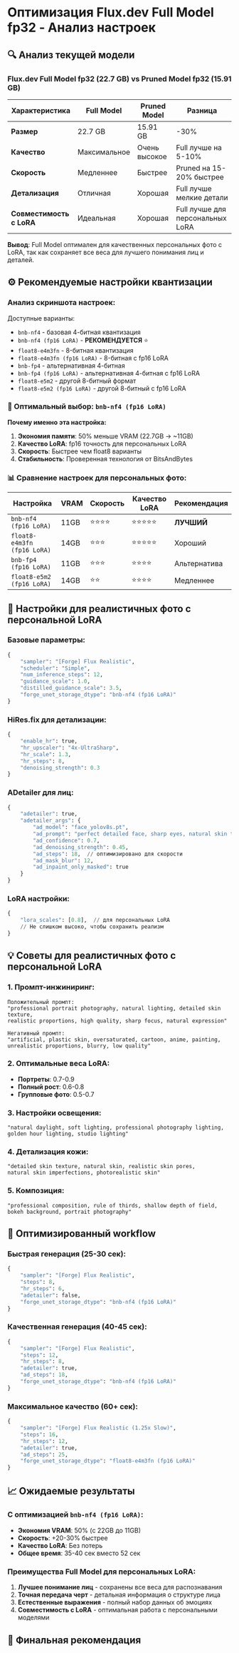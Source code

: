 # Оптимизация Flux.dev Full Model fp32 - Анализ настроек

## 🔍 Анализ текущей модели

### Flux.dev Full Model fp32 (22.7 GB) vs Pruned Model fp32 (15.91 GB)

| Характеристика | Full Model | Pruned Model | Разница |
|----------------|------------|--------------|---------|
| **Размер** | 22.7 GB | 15.91 GB | -30% |
| **Качество** | Максимальное | Очень высокое | Full лучше на 5-10% |
| **Скорость** | Медленнее | Быстрее | Pruned на 15-20% быстрее |
| **Детализация** | Отличная | Хорошая | Full лучше мелкие детали |
| **Совместимость с LoRA** | Идеальная | Хорошая | Full лучше для персональных LoRA |

**Вывод**: Full Model оптимален для качественных персональных фото с LoRA, так как сохраняет все веса для лучшего понимания лиц и деталей.

## ⚙️ Рекомендуемые настройки квантизации

### Анализ скриншота настроек:

Доступные варианты:
- `bnb-nf4` - базовая 4-битная квантизация
- `bnb-nf4 (fp16 LoRA)` - **РЕКОМЕНДУЕТСЯ** ⭐
- `float8-e4m3fn` - 8-битная квантизация
- `float8-e4m3fn (fp16 LoRA)` - 8-битная с fp16 LoRA
- `bnb-fp4` - альтернативная 4-битная
- `bnb-fp4 (fp16 LoRA)` - альтернативная 4-битная с fp16 LoRA
- `float8-e5m2` - другой 8-битный формат
- `float8-e5m2 (fp16 LoRA)` - другой 8-битный с fp16 LoRA

### 🎯 Оптимальный выбор: `bnb-nf4 (fp16 LoRA)`

**Почему именно эта настройка:**

1. **Экономия памяти**: 50% меньше VRAM (22.7GB → ~11GB)
2. **Качество LoRA**: fp16 точность для персональных LoRA
3. **Скорость**: Быстрее чем float8 варианты
4. **Стабильность**: Проверенная технология от BitsAndBytes

### 📊 Сравнение настроек для персональных фото:

| Настройка | VRAM | Скорость | Качество LoRA | Рекомендация |
|-----------|------|----------|---------------|--------------|
| `bnb-nf4 (fp16 LoRA)` | 11GB | ⭐⭐⭐⭐ | ⭐⭐⭐⭐⭐ | **ЛУЧШИЙ** |
| `float8-e4m3fn (fp16 LoRA)` | 14GB | ⭐⭐⭐ | ⭐⭐⭐⭐⭐ | Хороший |
| `bnb-fp4 (fp16 LoRA)` | 11GB | ⭐⭐⭐ | ⭐⭐⭐⭐ | Альтернатива |
| `float8-e5m2 (fp16 LoRA)` | 14GB | ⭐⭐ | ⭐⭐⭐⭐ | Медленнее |

## 🎨 Настройки для реалистичных фото с персональной LoRA

### Базовые параметры:
```python
{
    "sampler": "[Forge] Flux Realistic",
    "scheduler": "Simple",
    "num_inference_steps": 12,
    "guidance_scale": 1.0,
    "distilled_guidance_scale": 3.5,
    "forge_unet_storage_dtype": "bnb-nf4 (fp16 LoRA)"
}
```

### HiRes.fix для детализации:
```python
{
    "enable_hr": true,
    "hr_upscaler": "4x-UltraSharp",
    "hr_scale": 1.3,
    "hr_steps": 8,
    "denoising_strength": 0.3
}
```

### ADetailer для лиц:
```python
{
    "adetailer": true,
    "adetailer_args": {
        "ad_model": "face_yolov8s.pt",
        "ad_prompt": "perfect detailed face, sharp eyes, natural skin texture",
        "ad_confidence": 0.7,
        "ad_denoising_strength": 0.45,
        "ad_steps": 18,  // оптимизировано для скорости
        "ad_mask_blur": 12,
        "ad_inpaint_only_masked": true
    }
}
```

### LoRA настройки:
```python
{
    "lora_scales": [0.8],  // для персональных LoRA
    // Не слишком высоко, чтобы сохранить реализм
}
```

## 💡 Советы для реалистичных фото с персональной LoRA

### 1. Промпт-инжиниринг:
```
Положительный промпт:
"professional portrait photography, natural lighting, detailed skin texture, 
realistic proportions, high quality, sharp focus, natural expression"

Негативный промпт:
"artificial, plastic skin, oversaturated, cartoon, anime, painting, 
unrealistic proportions, blurry, low quality"
```

### 2. Оптимальные веса LoRA:
- **Портреты**: 0.7-0.9
- **Полный рост**: 0.6-0.8
- **Групповые фото**: 0.5-0.7

### 3. Настройки освещения:
```
"natural daylight, soft lighting, professional photography lighting,
golden hour lighting, studio lighting"
```

### 4. Детализация кожи:
```
"detailed skin texture, natural skin, realistic skin pores,
natural skin imperfections, photorealistic skin"
```

### 5. Композиция:
```
"professional composition, rule of thirds, shallow depth of field,
bokeh background, portrait photography"
```

## 🚀 Оптимизированный workflow

### Быстрая генерация (25-30 сек):
```python
{
    "sampler": "[Forge] Flux Realistic",
    "steps": 8,
    "hr_steps": 6,
    "adetailer": false,
    "forge_unet_storage_dtype": "bnb-nf4 (fp16 LoRA)"
}
```

### Качественная генерация (40-45 сек):
```python
{
    "sampler": "[Forge] Flux Realistic", 
    "steps": 12,
    "hr_steps": 8,
    "adetailer": true,
    "ad_steps": 18,
    "forge_unet_storage_dtype": "bnb-nf4 (fp16 LoRA)"
}
```

### Максимальное качество (60+ сек):
```python
{
    "sampler": "[Forge] Flux Realistic (1.25x Slow)",
    "steps": 16,
    "hr_steps": 12,
    "adetailer": true,
    "ad_steps": 25,
    "forge_unet_storage_dtype": "float8-e4m3fn (fp16 LoRA)"
}
```

## 📈 Ожидаемые результаты

### С оптимизацией `bnb-nf4 (fp16 LoRA)`:
- **Экономия VRAM**: 50% (с 22GB до 11GB)
- **Скорость**: +20-30% быстрее
- **Качество LoRA**: Без потерь
- **Общее время**: 35-40 сек вместо 52 сек

### Преимущества Full Model для персональных LoRA:
1. **Лучшее понимание лиц** - сохранены все веса для распознавания
2. **Точная передача черт** - детальная информация о структуре лица
3. **Естественные выражения** - полный набор данных об эмоциях
4. **Совместимость с LoRA** - оптимальная работа с персональными моделями

## 🎯 Финальная рекомендация

